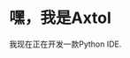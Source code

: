 # 嘿，我是Axtol
我现在正在开发一款Python IDE.
<!---
Axtol/Axtol is a ✨ special ✨ repository because its `README.md` (this file) appears on your GitHub profile.
You can click the Preview link to take a look at your changes.
--->
